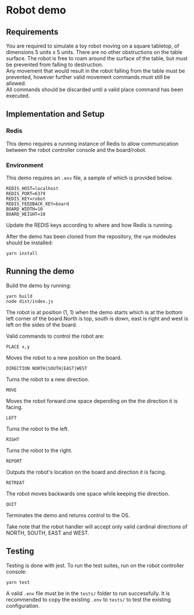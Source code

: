 # Robot demo

## Requirements

You are required to simulate a toy robot moving on a square tabletop, of dimensions 5 units x 5 units.
There are no other obstructions on the table surface. The robot is free to roam around the surface of the table, but must be prevented from falling to destruction.  
Any movement that would result in the robot falling from the table must be prevented, however further valid movement commands must still be allowed.  
All commands should be discarded until a valid place command has been executed.

## Implementation and Setup
### Redis
This demo requires a running instance of Redis to allow communication between the robot controller console and the board/robot.

### Environment
This demo requires an `.env` file, a sample of which is provided below.

```
REDIS_HOST=localhost
REDIS_PORT=6379
REDIS_KEY=robot
REDIS_FEEDBACK_KEY=board
BOARD_WIDTH=10
BOARD_HEIGHT=10
```

Update the REDIS keys according to where and how Redis is running.

After the demo has been cloned from the repository, the `npm` modeules should be installed:  

    yarn install
## Running the demo
Build the demo by running:  

    yarn build
    node dist/index.js

The robot is at position (1, 1) when the demo starts which is at the bottom left corner of the board.North is top, south is down, east is right and west is left on the sides of the board.

Valid commands to control the robot are:

    PLACE x,y
Moves the robot to a new position on the board.

    DIRECTION NORTH|SOUTH|EAST|WEST  
Turns the robot to a new direction.

    MOVE
Moves the robot forward one space depending on the the direction it is facing.

    LEFT
Turns the robot to the left.

    RIGHT
Turns the robot to the right.

    REPORT
Outputs the robot's location on the board and direction it is facing.

    RETREAT
The robot moves backwards one space while keeping the direction.

    QUIT
Terminates the demo and returns control to the OS.

Take note that the robot handler will accept only valid cardinal directions of NORTH, SOUTH, EAST and WEST.

## Testing
Testing is done with jest. To run the test suites, run on the robot controller console:

    yarn test

A valid `.env` file must be in the `tests/` folder to run successfully. It is recommended to copy the existing `.env` to `tests/` to test the existing configuration.



